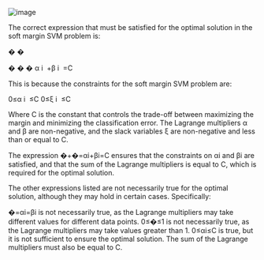 ![image](https://user-images.githubusercontent.com/89120960/232238965-dde64ab6-c2a7-4b2f-8f1a-a8fc5b08f7eb.png)


<p>
The correct expression that must be satisfied for the optimal solution in the soft margin SVM problem is:

�
�

�
�
�
α
i
​
+β
i
​
=C

This is because the constraints for the soft margin SVM problem are:

0≤α
i
​
≤C
0≤ξ
i
​
≤C

Where C is the constant that controls the trade-off between maximizing the margin and minimizing the classification error. The Lagrange multipliers α and β are non-negative, and the slack variables ξ are non-negative and less than or equal to C.

The expression �+�=αi+βi=C ensures that the constraints on αi and βi are satisfied, and that the sum of the Lagrange multipliers is equal to C, which is required for the optimal solution.

The other expressions listed are not necessarily true for the optimal solution, although they may hold in certain cases. Specifically:

�=αi=βi is not necessarily true, as the Lagrange multipliers may take different values for different data points.
0≤�≤1 is not necessarily true, as the Lagrange multipliers may take values greater than 1.
0≤αi≤C is true, but it is not sufficient to ensure the optimal solution. The sum of the Lagrange multipliers must also be equal to C.
  
</p>
